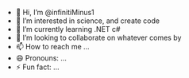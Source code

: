 - 👋 Hi, I’m @infinitiMinus1
- 👀 I’m interested in science, and create code
- 🌱 I’m currently learning .NET c#
- 💞️ I’m looking to collaborate on whatever comes by
- 📫 How to reach me ...
- 😄 Pronouns: ...
- ⚡ Fun fact: ...

<!---
infinitiMinus1/infinitiMinus1 is a ✨ special ✨ repository because its `README.md` (this file) appears on your GitHub profile.
You can click the Preview link to take a look at your changes.
--->
